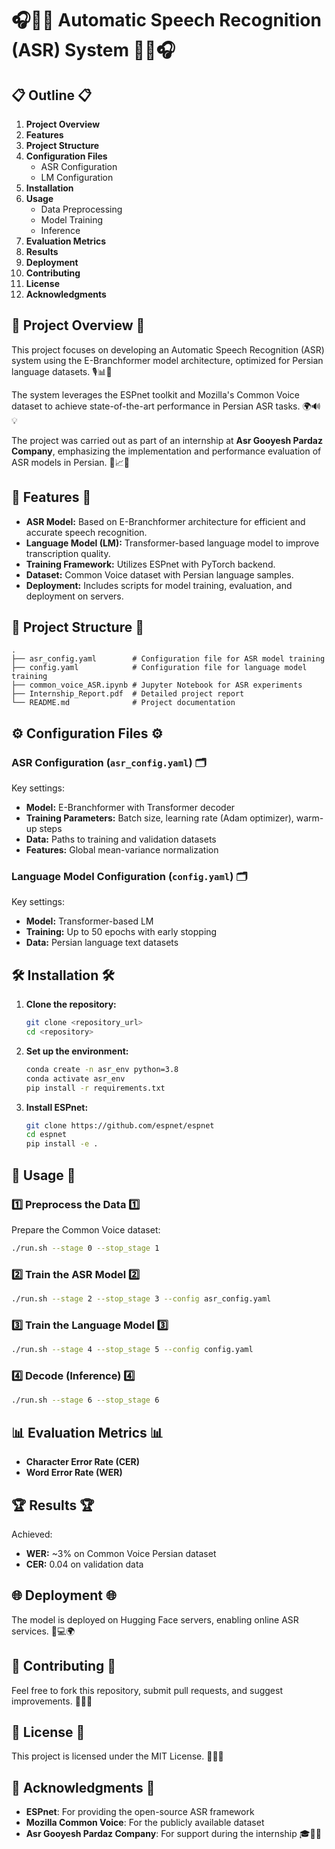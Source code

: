 
# 🎧📝🎯 Automatic Speech Recognition (ASR) System 🎯📝🎧

## 📋 Outline 📋

1. **Project Overview**
2. **Features**
3. **Project Structure**
4. **Configuration Files**
   - ASR Configuration
   - LM Configuration
5. **Installation**
6. **Usage**
   - Data Preprocessing
   - Model Training
   - Inference
7. **Evaluation Metrics**
8. **Results**
9. **Deployment**
10. **Contributing**
11. **License**
12. **Acknowledgments**

## 🚀 Project Overview 🚀

This project focuses on developing an Automatic Speech Recognition (ASR) system using the E-Branchformer model architecture, optimized for Persian language datasets. 🎙️📊🤖

The system leverages the ESPnet toolkit and Mozilla's Common Voice dataset to achieve state-of-the-art performance in Persian ASR tasks. 🌍🔊💡

The project was carried out as part of an internship at **Asr Gooyesh Pardaz Company**, emphasizing the implementation and performance evaluation of ASR models in Persian. 🏢📈🎯

## 🌟 Features 🌟

- **ASR Model:** Based on E-Branchformer architecture for efficient and accurate speech recognition.
- **Language Model (LM):** Transformer-based language model to improve transcription quality.
- **Training Framework:** Utilizes ESPnet with PyTorch backend.
- **Dataset:** Common Voice dataset with Persian language samples.
- **Deployment:** Includes scripts for model training, evaluation, and deployment on servers.

## 📂 Project Structure 📂

```
.
├── asr_config.yaml        # Configuration file for ASR model training
├── config.yaml            # Configuration file for language model training
├── common_voice_ASR.ipynb # Jupyter Notebook for ASR experiments
├── Internship_Report.pdf  # Detailed project report
└── README.md              # Project documentation
```

## ⚙️ Configuration Files ⚙️

### ASR Configuration (`asr_config.yaml`) 🗂️

Key settings:

- **Model:** E-Branchformer with Transformer decoder
- **Training Parameters:** Batch size, learning rate (Adam optimizer), warm-up steps
- **Data:** Paths to training and validation datasets
- **Features:** Global mean-variance normalization

### Language Model Configuration (`config.yaml`) 🗂️

Key settings:

- **Model:** Transformer-based LM
- **Training:** Up to 50 epochs with early stopping
- **Data:** Persian language text datasets

## 🛠️ Installation 🛠️

1. **Clone the repository:**

   ```bash
   git clone <repository_url>
   cd <repository>
   ```

2. **Set up the environment:**

   ```bash
   conda create -n asr_env python=3.8
   conda activate asr_env
   pip install -r requirements.txt
   ```

3. **Install ESPnet:**

   ```bash
   git clone https://github.com/espnet/espnet
   cd espnet
   pip install -e .
   ```

## 🚀 Usage 🚀

### 1️⃣ Preprocess the Data 1️⃣

Prepare the Common Voice dataset:

```bash
./run.sh --stage 0 --stop_stage 1
```

### 2️⃣ Train the ASR Model 2️⃣

```bash
./run.sh --stage 2 --stop_stage 3 --config asr_config.yaml
```

### 3️⃣ Train the Language Model 3️⃣

```bash
./run.sh --stage 4 --stop_stage 5 --config config.yaml
```

### 4️⃣ Decode (Inference) 4️⃣

```bash
./run.sh --stage 6 --stop_stage 6
```

## 📊 Evaluation Metrics 📊

- **Character Error Rate (CER)**
- **Word Error Rate (WER)**

## 🏆 Results 🏆

Achieved:

- **WER:** ~3% on Common Voice Persian dataset
- **CER:** 0.04 on validation data

## 🌐 Deployment 🌐

The model is deployed on Hugging Face servers, enabling online ASR services. 🚀💻🌍

## 🤝 Contributing 🤝

Feel free to fork this repository, submit pull requests, and suggest improvements. 🌟💬✨

## 📜 License 📜

This project is licensed under the MIT License. 📄✅🔐

## 🙏 Acknowledgments 🙏

- **ESPnet**: For providing the open-source ASR framework
- **Mozilla Common Voice**: For the publicly available dataset
- **Asr Gooyesh Pardaz Company**: For support during the internship 🎓🏢🤗
